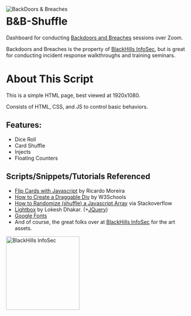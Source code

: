
<img src="png"
     alt="BackDoors & Breaches"
     style="float: left; margin-right: 10px;" />

# B&B-Shuffle
Dashboard for conducting [Backdoors and Breaches](https://www.blackhillsinfosec.com/projects/backdoorsandbreaches/) sessions over Zoom.

Backdoors and Breaches is the property of [BlackHills InfoSec](https://www.blackhillsinfosec.com/), but is great for conducting incident response walkthroughs and training seminars.

# About This Script
This is a simple HTML page, best viewed at 1920x1080.

Consists of HTML, CSS, and JS to control basic behaviors.

## Features:
- Dice Roll
- Card Shuffle
- Injects
- Floating Counters

## Scripts/Snippets/Tutorials Referenced
- [Flip Cards with Javascript](https://www.ricardomoreira.io/blog/2020-06-15-flip-cards-with-javascript/) by Ricardo Moreira
- [How to Create a Draggable Div](https://www.w3schools.com/howto/howto_js_draggable.asp) by W3Schools
- [How to Randomize (shuffle) a Javascript Array](https://stackoverflow.com/questions/2450954/how-to-randomize-shuffle-a-javascript-array) via Stackoverflow
- [Lightbox](https://lokeshdhakar.com/projects/lightbox2/) by Lokesh Dhakar. (+[JQuery](https://jquery.com/))
- [Google Fonts](https://fonts.google.com/)
- And of course, the great folks over at [BlackHills InfoSec](https://www.blackhillsinfosec.com/) for the art assets.

<img src="https://github.com/p3hndrx/B-B-Shuffle/blob/main/App/img/blackhills-logo.png" width="200px"
     alt="BlackHills InfoSec"
     style="float: left; margin-right: 10px;" />
